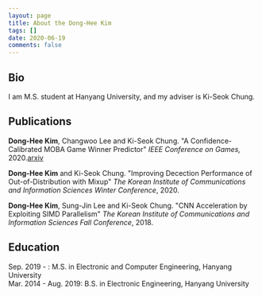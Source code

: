 ```yaml
---
layout: page
title: About the Dong-Hee Kim
tags: []
date: 2020-06-19
comments: false
---
```


## Bio
I am M.S. student at Hanyang University, and my adviser is Ki-Seok Chung.

## Publications
**Dong-Hee Kim**, Changwoo Lee and Ki-Seok Chung. "A Confidence-Calibrated MOBA Game Winner Predictor" *IEEE Conference on Games,* 2020.[arxiv](https://arxiv.org/abs/2006.15521)

**Dong-Hee Kim** and Ki-Seok Chung. "Improving Decection Performance of Out-of-Distribution with Mixup" *The Korean Institute of Communications and Information Sciences Winter Conference*, 2020.

**Dong-Hee Kim**, Sung-Jin Lee and Ki-Seok Chung. "CNN Acceleration by Exploiting SIMD Parallelism" *The Korean Institute of Communications and Information Sciences Fall Conference*, 2018.


## Education
Sep. 2019 - : M.S. in Electronic and Computer Engineering, Hanyang University  
Mar. 2014 - Aug. 2019: B.S. in Electronic Engineering, Hanyang University
